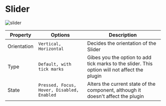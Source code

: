 # Slider

![slider](./images/slider.png)

| Property    | Options                                    | Description                                                  |
| ----------- | ------------------------------------------ | ------------------------------------------------------------ |
| Orientation | `Vertical, Horizontal`                     | Decides the orientation of the Slider                        |
| Type        | `Default, with tick marks`                 | Gibes you the option to add tick marks to the slider. This option will not affect the plugin |
| State       | `Pressed, Focus, Hover, Disabled, Enabled` | Alters the current state of the component, although it doesn't affect the plugin |